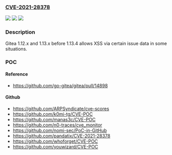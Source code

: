 ### [CVE-2021-28378](https://cve.mitre.org/cgi-bin/cvename.cgi?name=CVE-2021-28378)
![](https://img.shields.io/static/v1?label=Product&message=n%2Fa&color=blue)
![](https://img.shields.io/static/v1?label=Version&message=n%2Fa&color=blue)
![](https://img.shields.io/static/v1?label=Vulnerability&message=n%2Fa&color=brighgreen)

### Description

Gitea 1.12.x and 1.13.x before 1.13.4 allows XSS via certain issue data in some situations.

### POC

#### Reference
- https://github.com/go-gitea/gitea/pull/14898

#### Github
- https://github.com/ARPSyndicate/cve-scores
- https://github.com/k0mi-tg/CVE-POC
- https://github.com/manas3c/CVE-POC
- https://github.com/n0-traces/cve_monitor
- https://github.com/nomi-sec/PoC-in-GitHub
- https://github.com/pandatix/CVE-2021-28378
- https://github.com/whoforget/CVE-POC
- https://github.com/youwizard/CVE-POC

